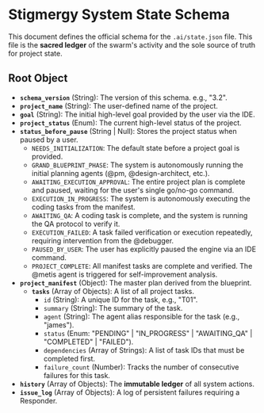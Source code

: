 # Stigmergy System State Schema

This document defines the official schema for the `.ai/state.json` file. This file is the **sacred ledger** of the swarm's activity and the sole source of truth for project state.

## Root Object

- **`schema_version`** (String): The version of this schema. e.g., "3.2".
- **`project_name`** (String): The user-defined name of the project.
- **`goal`** (String): The initial high-level goal provided by the user via the IDE.
- **`project_status`** (Enum): The current high-level status of the project.
- **`status_before_pause`** (String | Null): Stores the project status when paused by a user.
  - `NEEDS_INITIALIZATION`: The default state before a project goal is provided.
  - `GRAND_BLUEPRINT_PHASE`: The system is autonomously running the initial planning agents (@pm, @design-architect, etc.).
  - `AWAITING_EXECUTION_APPROVAL`: The entire project plan is complete and paused, waiting for the user's single go/no-go command.
  - `EXECUTION_IN_PROGRESS`: The system is autonomously executing the coding tasks from the manifest.
  - `AWAITING_QA`: A coding task is complete, and the system is running the QA protocol to verify it.
  - `EXECUTION_FAILED`: A task failed verification or execution repeatedly, requiring intervention from the @debugger.
  - `PAUSED_BY_USER`: The user has explicitly paused the engine via an IDE command.
  - `PROJECT_COMPLETE`: All manifest tasks are complete and verified. The @metis agent is triggered for self-improvement analysis.
- **`project_manifest`** (Object): The master plan derived from the blueprint.
  - **`tasks`** (Array of Objects): A list of all project tasks.
    - `id` (String): A unique ID for the task, e.g., "T01".
    - `summary` (String): The summary of the task.
    - `agent` (String): The agent alias responsible for the task (e.g., "james").
    - `status` (Enum: "PENDING" | "IN_PROGRESS" | "AWAITING_QA" | "COMPLETED" | "FAILED").
    - `dependencies` (Array of Strings): A list of task IDs that must be completed first.
    - `failure_count` (Number): Tracks the number of consecutive failures for this task.
- **`history`** (Array of Objects): The **immutable ledger** of all system actions.
- **`issue_log`** (Array of Objects): A log of persistent failures requiring a Responder.
```
